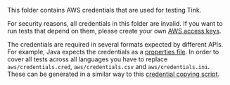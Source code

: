 This folder contains AWS credentials that are used for testing Tink.

For security reasons, all credentials in this folder are invalid. If you want to
run tests that depend on them, please create your own [AWS access
keys][aws-access-keys].

The credentials are required in several formats expected by different APIs. For
example, Java expects the credentials as a [properties file][properties-file].
In order to cover all tests across all languages you have to replace
`aws/credentials.cred`, `aws/credentials.csv` and `aws/credentials.ini`. These
can be generated in a similar way to this [credential copying
script][copy-credentials-script].

[aws-access-keys]: https://docs.aws.amazon.com/general/latest/gr/aws-sec-cred-types.html
[properties-file]: https://docs.aws.amazon.com/AmazonS3/latest/dev/AuthUsingAcctOrUserCredentials.html
[copy-credentials-script]: https://github.com/google/tink/blob/master/kokoro/copy_credentials.sh
